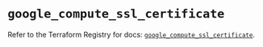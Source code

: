 # `google_compute_ssl_certificate`

Refer to the Terraform Registry for docs: [`google_compute_ssl_certificate`](https://registry.terraform.io/providers/hashicorp/google-beta/5.39.1/docs/resources/google_compute_ssl_certificate).

